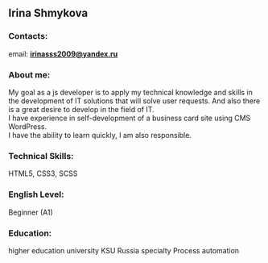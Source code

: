 ## Irina Shmykova

### Contacts: 
email: **irinasss2009@yandex.ru**

### About me:
My goal as a js developer is to apply my technical knowledge and skills in the development of IT solutions that will solve user requests. And also there is a great desire to develop in the field of IT. \
I have experience in self-development of a business card site using CMS WordPress. \
I have the ability to learn quickly, I am also responsible.

### Technical Skills:
HTML5, CSS3, SCSS

### English Level:
Beginner (A1)

### Education:
higher education
university KSU Russia
specialty Process automation